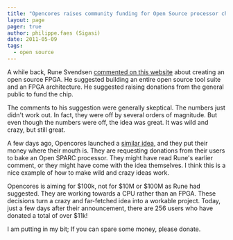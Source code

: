 ```yaml
---
title: "Opencores raises community funding for Open Source processor chip"
layout: page 
pager: true
author: philippe.faes (Sigasi)
date: 2011-05-09
tags: 
  - open source
---
```

<div class="content">
<p>A while back, Rune Svendsen <a href="http://www.sigasi.com/content/most-needed-eda-innovation#comment-1130">commented on this website</a> about creating an open source FPGA. He suggested building an entire open source tool suite and an FPGA architecture. He suggested raising donations from the general public to fund the chip. </p><p>The comments to his suggestion were generally skeptical. The numbers just didn't work out. In fact, they were off by several orders of magnitude. But even though the numbers were off, the idea was great. It was wild and crazy, but still great.</p><p>A few days ago, Opencores launched a <a href="http://opencores.org/donation" class="elf-external elf-icon">similar idea</a>, and they put their money where their mouth is. They are requesting donations from their users to bake an Open SPARC processor. They might have read Rune's earlier comment, or they might have come with the idea themselves. I think this is a nice example of how to make wild and crazy ideas work.</p><p>Opencores is aiming for $100k, not for $10M or $100M as Rune had suggested. They are working towards a CPU rather than an FPGA. These decisions turn a crazy and far-fetched idea into a workable project. Today, just a few days after their announcement, there are 256 users who have donated a total of over $11k!</p><p>I am putting in my bit; If you can spare some money, please donate.</p>  </div>

